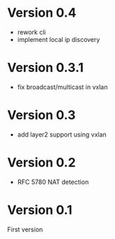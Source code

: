 # Version 0.4
* rework cli
* implement local ip discovery

# Version 0.3.1
* fix broadcast/multicast in vxlan

# Version 0.3
* add layer2 support using vxlan

# Version 0.2
* RFC 5780 NAT detection

# Version 0.1
First version
